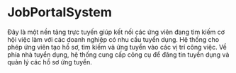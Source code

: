 # JobPortalSystem
Đây là một nền tảng trực tuyến giúp kết nối các ứng viên đang tìm kiếm cơ hội việc làm với các doanh nghiệp có nhu cầu tuyển dụng. Hệ thống cho phép ứng viên tạo hồ sơ, tìm kiếm và ứng tuyển vào các vị trí công việc. Về phía nhà tuyển dụng, hệ thống cung cấp công cụ để đăng tin tuyển dụng và quản lý các hồ sơ ứng tuyển.
